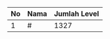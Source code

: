 | No | Nama            | Jumlah Level |
|----|-----------------|--------------|
| 1  | #    |    1327        |

